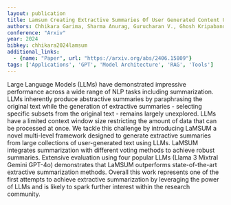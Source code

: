 ```yaml
---
layout: publication
title: Lamsum Creating Extractive Summaries Of User Generated Content Using Llms
authors: Chhikara Garima, Sharma Anurag, Gurucharan V., Ghosh Kripabandhu, Chakraborty Abhijnan
conference: "Arxiv"
year: 2024
bibkey: chhikara2024lamsum
additional_links:
  - {name: "Paper", url: "https://arxiv.org/abs/2406.15809"}
tags: ['Applications', 'GPT', 'Model Architecture', 'RAG', 'Tools']
---
```

Large Language Models (LLMs) have demonstrated impressive performance across a wide range of NLP tasks including summarization. LLMs inherently produce abstractive summaries by paraphrasing the original text while the generation of extractive summaries - selecting specific subsets from the original text - remains largely unexplored. LLMs have a limited context window size restricting the amount of data that can be processed at once. We tackle this challenge by introducing LaMSUM a novel multi-level framework designed to generate extractive summaries from large collections of user-generated text using LLMs. LaMSUM integrates summarization with different voting methods to achieve robust summaries. Extensive evaluation using four popular LLMs (Llama 3 Mixtral Gemini GPT-4o) demonstrates that LaMSUM outperforms state-of-the-art extractive summarization methods. Overall this work represents one of the first attempts to achieve extractive summarization by leveraging the power of LLMs and is likely to spark further interest within the research community.
